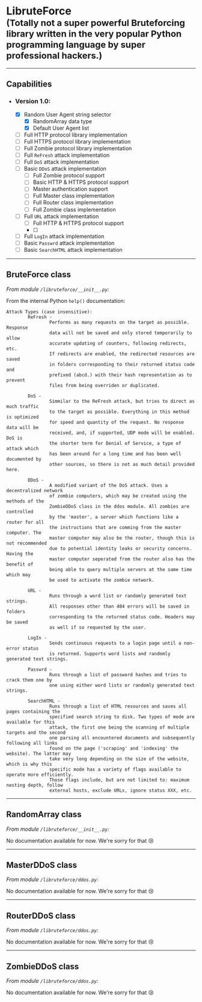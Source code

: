 # LibruteForce <br/><sub>(Totally not a super powerful Bruteforcing library written in the very popular Python programming language by super professional hackers.)</sub> #
- - - -
## Capabilities ##

  - ### Version 1.0: ###
    - [x] Random User Agent string selector
      - [x] RandomArray data type
      - [x] Default User Agent list
    - [ ] Full HTTP protocol library implementation
    - [ ] Full HTTPS protocol library implementation
    - [ ] Full Zombie protocol library implementation
    - [ ] Full `ReFresh` attack implementation
    - [ ] Full `DoS` attack implementation
    - [ ] Basic `DDoS` attack implementation
      - [ ] Full Zombie protocol support
      - [ ] Basic HTTP &amp; HTTPS protocol support
      - [ ] Master authentication support
      - [ ] Full Master class implementation
      - [ ] Full Router class implementation
      - [ ] Full Zombie class implementation
    - [ ] Full `URL` attack implementation
      - [ ] Full HTTP &amp; HTTPS protocol support
      - [ ] 
    - [ ] Full `LogIn` attack implementation
    - [ ] Basic `Passwrd` attack implementation
    - [ ] Basic `SearchHTML`  attack implementation
    
- - - -
## BruteForce class ##
*From module `/libruteforce/__init__.py`:*

From the internal Python `help()` documentation:

```
Attack Types (case insensitive):
        ReFresh -
                Performs as many requests on the target as possible. Response
                data will not be saved and only stored temporarily to allow
                accurate updating of counters, following redirects, etc.
                If redirects are enabled, the redirected resources are saved
                in folders corresponding to their returned status code and
                prefixed (abcd.) with their hash representation as to prevent
                files from being overriden or duplicated.

        DoS -
                Simmilar to the ReFresh attack, but tries to direct as much traffic
                to the target as possible. Everything in this method is optimized
                for speed and quantity of the request. No response data will be
                received, and, if supported, UDP mode will be enabled. DoS is
                the shorter term for Denial of Service, a type of attack which
                has been around for a long time and has been well documented by
                other sources, so there is not as much detail provided here.

        DDoS -
                A modified variant of the DoS attack. Uses a decentralized network
                of zombie computers, which may be created using the methods of the
                ZombieDDoS class in the ddos module. All zombies are controlled
                by the 'master', a server which functions like a router for all
                the instructions that are comming from the master computer. The
                master computer may also be the router, though this is not recommended
                due to potential identity leaks or security concerns. Having the
                master computer seperated from the router also has the benefit of
                being able to query multiple servers at the same time which may
                be used to activate the zombie network.

        URL -
                Runs through a word list or randomly generated text strings.
                All responses other than 404 errors will be saved in folders
                corresponding to the returned status code. Headers may be saved
                as well if so requested by the user.

        LogIn -
                Sends continuous requests to a login page until a non-error status
                is returned. Supports word lists and randomly generated text strings.

        Passwrd -
                Runs through a list of password hashes and tries to crack them one by
                one using either word lists or randomly generated text strings.

        SearchHTML -
                Runs through a list of HTML resources and saves all pages containing the
                specified search string to disk. Two types of mode are available for this
                attack, the first one being the scanning of multiple targets and the second
                one parsing all encountered documents and subsequently following all links
                found on the page ('scraping' and 'indexing' the website). The latter may
                take very long depending on the size of the website, which is why this
                specific mode has a variety of flags available to operate more efficiently.
                Those flags include, but are not limited to: maximum nesting depth, follow
                external hosts, exclude URLs, ignore status XXX, etc.
```

- - - -
## RandomArray class ##
*From module `/libruteforce/__init__.py`:*

No documentation available for now. We're sorry for that :cry:

- - - -
## MasterDDoS class ##
*From module `/libruteforce/ddos.py`:*


No documentation available for now. We're sorry for that :cry:

- - - -
## RouterDDoS class ##
*From module `/libruteforce/ddos.py`:*


No documentation available for now. We're sorry for that :cry:

- - - -
## ZombieDDoS class ##
*From module `/libruteforce/ddos.py`:*


No documentation available for now. We're sorry for that :cry:
